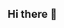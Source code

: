 ## Hi there 👋

<!--
**SijingDeng24/SijingDeng24** is a ✨ _special_ ✨ repository because its `README.md` (this file) appears on your GitHub profile.

Here are some ideas to get you started:

- 🔭 I’m currently working on ...github
- 🌱 I’m currently learning ...
- 👯 I’m looking to collaborate on ...
- 🤔 I’m looking for help with ...
- 💬 Ask me about ...
- 📫 How to reach me: ...
- 😄 Pronouns: ...

2025-2029 Northeatsern Uni
Sijing Deng

Animal Science 2021-2024

Computer science 2025-present

skill
animal breeding
R studio

work experience
target team  member